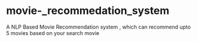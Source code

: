 # movie-_recommedation_system
A NLP Based Movie Recommendation system , which can recommend upto 5 movies based on your search movie
